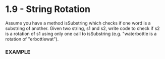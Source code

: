 # 1.9 - String Rotation

Assume you have a method isSubstring which checks if one word is a substring of another. Given two string, s1 and s2, write code to check if s2 is a rotation of s1 using only one call to isSubstring (e.g. "waterbottle is a rotation of "erbottlewat").

### EXAMPLE

